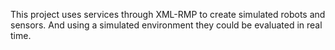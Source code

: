 This project uses services through XML-RMP to create simulated robots and sensors. And using a simulated environment they could be evaluated in real time.